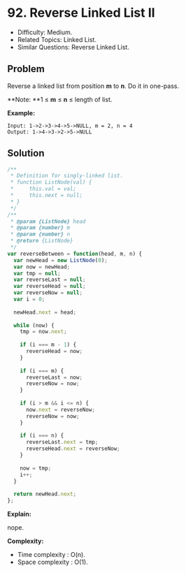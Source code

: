# 92. Reverse Linked List II

- Difficulty: Medium.
- Related Topics: Linked List.
- Similar Questions: Reverse Linked List.

## Problem

Reverse a linked list from position **m** to **n**. Do it in one-pass.

**Note: **1 ≤ **m** ≤ **n** ≤ length of list.

**Example:**

```
Input: 1->2->3->4->5->NULL, m = 2, n = 4
Output: 1->4->3->2->5->NULL
```

## Solution

```javascript
/**
 * Definition for singly-linked list.
 * function ListNode(val) {
 *     this.val = val;
 *     this.next = null;
 * }
 */
/**
 * @param {ListNode} head
 * @param {number} m
 * @param {number} n
 * @return {ListNode}
 */
var reverseBetween = function(head, m, n) {
  var newHead = new ListNode(0);
  var now = newHead;
  var tmp = null;
  var reverseLast = null;
  var reverseHead = null;
  var reverseNow = null;
  var i = 0;
  
  newHead.next = head;
  
  while (now) {
    tmp = now.next;
    
    if (i === m - 1) {
      reverseHead = now;
    }
    
    if (i === m) {
      reverseLast = now;
      reverseNow = now;
    }
    
    if (i > m && i <= n) {
      now.next = reverseNow;
      reverseNow = now;
    }
    
    if (i === n) {
      reverseLast.next = tmp;
      reverseHead.next = reverseNow;
    }
    
    now = tmp;
    i++;
  }
  
  return newHead.next;
};
```

**Explain:**

nope.

**Complexity:**

* Time complexity : O(n).
* Space complexity : O(1).
